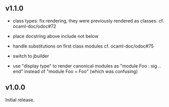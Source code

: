 v1.1.0
-------

- class types: fix rendering, they were previously rendered as classes.
  cf. ocaml-doc/odoc#72

- place docstring above include not below

- handle substitutions on first class modules
  cf. ocaml-doc/odoc#75

- switch to jbuilder

- use "display type" to render canonical modules as "module Foo : sig .. end"
  instead of "module Foo = Foo" (which was confusing)

v1.0.0
-------

Initial release.
